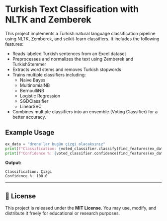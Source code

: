 # Turkish Text Classification with NLTK and Zemberek

This project implements a Turkish natural language classification pipeline using NLTK, Zemberek, and scikit-learn classifiers.
It includes the following features:
- Reads labeled Turkish sentences from an Excel dataset
- Preprocesses and normalizes the text using Zemberek and TurkishStemmer
- Extracts word stems and removes Turkish stopwords
- Trains multiple classifiers including:
   * Naive Bayes
   * MultinomialNB
   * BernoulliNB
   * Logistic Regression
   * SGDClassifier
   * LinearSVC
- Combines multiple classifiers into an ensemble (Voting Classifier) for a better accuracy.

## Example Usage

```python
ex_data = "drone'lar bugün çizgi olacaksınız"
print(f"Classification: {voted_classifier.classify(find_features(ex_data))}")
print(f"Confidence %: {voted_classifier.confidence(find_features(ex_data))*100}")
```

**Output:**

```
Classification: Çizgi
Confidence %: 100.0
```
---

## 📄 License

This project is released under the **MIT License**.
You may use, modify, and distribute it freely for educational or research purposes.
